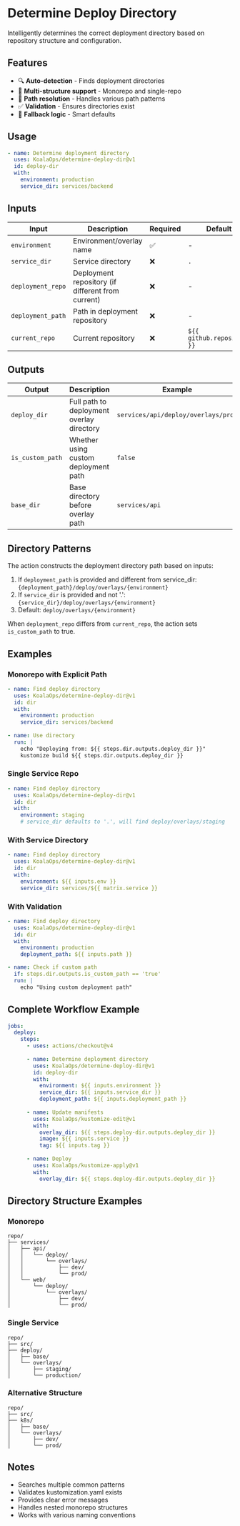 # Determine Deploy Directory

Intelligently determines the correct deployment directory based on repository structure and configuration.

## Features

- 🔍 **Auto-detection** - Finds deployment directories
- 📁 **Multi-structure support** - Monorepo and single-repo
- 🎯 **Path resolution** - Handles various path patterns
- ✅ **Validation** - Ensures directories exist
- 🔄 **Fallback logic** - Smart defaults

## Usage

```yaml
- name: Determine deployment directory
  uses: KoalaOps/determine-deploy-dir@v1
  id: deploy-dir
  with:
    environment: production
    service_dir: services/backend
```

## Inputs

| Input | Description | Required | Default |
|-------|-------------|----------|---------|
| `environment` | Environment/overlay name | ✅ | - |
| `service_dir` | Service directory | ❌ | `.` |
| `deployment_repo` | Deployment repository (if different from current) | ❌ | - |
| `deployment_path` | Path in deployment repository | ❌ | - |
| `current_repo` | Current repository | ❌ | `${{ github.repository }}` |

## Outputs

| Output | Description | Example |
|--------|-------------|---------|
| `deploy_dir` | Full path to deployment overlay directory | `services/api/deploy/overlays/prod` |
| `is_custom_path` | Whether using custom deployment path | `false` |
| `base_dir` | Base directory before overlay path | `services/api` |

## Directory Patterns

The action constructs the deployment directory path based on inputs:

1. If `deployment_path` is provided and different from service_dir: `{deployment_path}/deploy/overlays/{environment}`
2. If `service_dir` is provided and not '.': `{service_dir}/deploy/overlays/{environment}`
3. Default: `deploy/overlays/{environment}`

When `deployment_repo` differs from `current_repo`, the action sets `is_custom_path` to true.

## Examples

### Monorepo with Explicit Path
```yaml
- name: Find deploy directory
  uses: KoalaOps/determine-deploy-dir@v1
  id: dir
  with:
    environment: production
    service_dir: services/backend
    
- name: Use directory
  run: |
    echo "Deploying from: ${{ steps.dir.outputs.deploy_dir }}"
    kustomize build ${{ steps.dir.outputs.deploy_dir }}
```

### Single Service Repo
```yaml
- name: Find deploy directory
  uses: KoalaOps/determine-deploy-dir@v1
  id: dir
  with:
    environment: staging
    # service_dir defaults to '.', will find deploy/overlays/staging
```

### With Service Directory
```yaml
- name: Find deploy directory
  uses: KoalaOps/determine-deploy-dir@v1
  id: dir
  with:
    environment: ${{ inputs.env }}
    service_dir: services/${{ matrix.service }}
```

### With Validation
```yaml
- name: Find deploy directory
  uses: KoalaOps/determine-deploy-dir@v1
  id: dir
  with:
    environment: production
    deployment_path: ${{ inputs.path }}

- name: Check if custom path
  if: steps.dir.outputs.is_custom_path == 'true'
  run: |
    echo "Using custom deployment path"
```

## Complete Workflow Example

```yaml
jobs:
  deploy:
    steps:
      - uses: actions/checkout@v4
      
      - name: Determine deployment directory
        uses: KoalaOps/determine-deploy-dir@v1
        id: deploy-dir
        with:
          environment: ${{ inputs.environment }}
          service_dir: ${{ inputs.service_dir }}
          deployment_path: ${{ inputs.deployment_path }}
      
      - name: Update manifests
        uses: KoalaOps/kustomize-edit@v1
        with:
          overlay_dir: ${{ steps.deploy-dir.outputs.deploy_dir }}
          image: ${{ inputs.service }}
          tag: ${{ inputs.tag }}
      
      - name: Deploy
        uses: KoalaOps/kustomize-apply@v1
        with:
          overlay_dir: ${{ steps.deploy-dir.outputs.deploy_dir }}
```

## Directory Structure Examples

### Monorepo
```
repo/
├── services/
│   ├── api/
│   │   └── deploy/
│   │       └── overlays/
│   │           ├── dev/
│   │           └── prod/
│   └── web/
│       └── deploy/
│           └── overlays/
│               ├── dev/
│               └── prod/
```

### Single Service
```
repo/
├── src/
├── deploy/
│   ├── base/
│   └── overlays/
│       ├── staging/
│       └── production/
```

### Alternative Structure
```
repo/
├── src/
├── k8s/
│   ├── base/
│   └── overlays/
│       ├── dev/
│       └── prod/
```

## Notes

- Searches multiple common patterns
- Validates kustomization.yaml exists
- Provides clear error messages
- Handles nested monorepo structures
- Works with various naming conventions